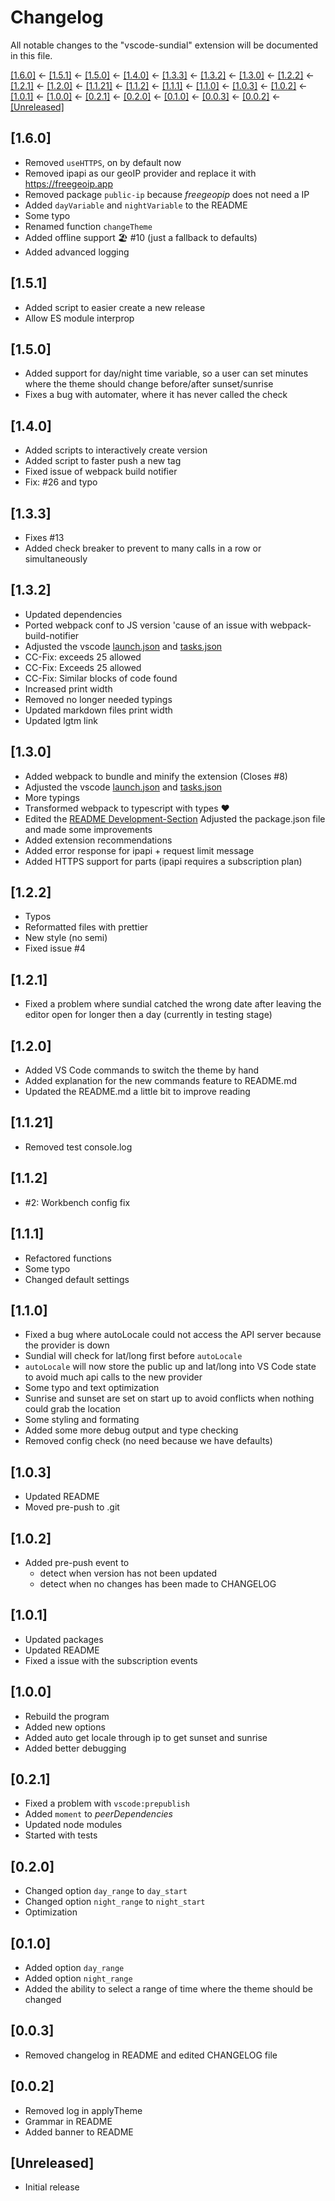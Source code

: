 # Changelog

All notable changes to the "vscode-sundial" extension will be documented in this file.

[[1.6.0]](#133) ← [[1.5.1]](#133) ← [[1.5.0]](#133) ← [[1.4.0]](#140) ← [[1.3.3]](#133) ←
[[1.3.2]](#132) ← [[1.3.0]](#130) ← [[1.2.2]](#122) ← [[1.2.1]](#121) ← [[1.2.0]](#120) ←
[[1.1.21]](#1121) ← [[1.1.2]](#112) ← [[1.1.1]](#111) ← [[1.1.0]](#110) ← [[1.0.3]](#103) ←
[[1.0.2]](#102) ← [[1.0.1]](#101) ← [[1.0.0]](#100) ← [[0.2.1]](#021) ← [[0.2.0]](#020) ←
[[0.1.0]](#010) ← [[0.0.3]](#003) ← [[0.0.2]](#002) ← [[Unreleased]](#unreleased)

## [1.6.0]

- Removed `useHTTPS`, on by default now
- Removed ipapi as our geoIP provider and replace it with https://freegeoip.app
- Removed package `public-ip` because _freegeopip_ does not need a IP
- Added `dayVariable` and `nightVariable` to the README
- Some typo
- Renamed function `changeTheme`
- Added offline support 🏖 #10 (just a fallback to defaults)
- Added advanced logging

## [1.5.1]

- Added script to easier create a new release
- Allow ES module interprop

## [1.5.0]

- Added support for day/night time variable, so a user can set minutes where the theme should change
  before/after sunset/sunrise
- Fixes a bug with automater, where it has never called the check

## [1.4.0]

- Added scripts to interactively create version
- Added script to faster push a new tag
- Fixed issue of webpack build notifier
- Fix: #26 and typo

## [1.3.3]

- Fixes #13
- Added check breaker to prevent to many calls in a row or simultaneously

## [1.3.2]

- Updated dependencies
- Ported webpack conf to JS version 'cause of an issue with webpack-build-notifier
- Adjusted the vscode [launch.json](.vscode/launch.json) and [tasks.json](.vscode/tasks.json)
- CC-Fix: exceeds 25 allowed
- CC-Fix: Exceeds 25 allowed
- CC-Fix: Similar blocks of code found
- Increased print width
- Removed no longer needed typings
- Updated markdown files print width
- Updated lgtm link

## [1.3.0]

- Added webpack to bundle and minify the extension (Closes #8)
- Adjusted the vscode [launch.json](.vscode/launch.json) and [tasks.json](.vscode/tasks.json)
- More typings
- Transformed webpack to typescript with types :heart:
- Edited the [README Development-Section](README.md#hammer_and_wrench-development) Adjusted the
  package.json file and made some improvements
- Added extension recommendations
- Added error response for ipapi + request limit message
- Added HTTPS support for parts (ipapi requires a subscription plan)

## [1.2.2]

- Typos
- Reformatted files with prettier
- New style (no semi)
- Fixed issue #4

## [1.2.1]

- Fixed a problem where sundial catched the wrong date after leaving the editor open for longer then
  a day (currently in testing stage)

## [1.2.0]

- Added VS Code commands to switch the theme by hand
- Added explanation for the new commands feature to README.md
- Updated the README.md a little bit to improve reading

## [1.1.21]

- Removed test console.log

## [1.1.2]

- #2: Workbench config fix

## [1.1.1]

- Refactored functions
- Some typo
- Changed default settings

## [1.1.0]

- Fixed a bug where autoLocale could not access the API server because the provider is down
- Sundial will check for lat/long first before `autoLocale`
- `autoLocale` will now store the public up and lat/long into VS Code state to avoid much api calls
  to the new provider
- Some typo and text optimization
- Sunrise and sunset are set on start up to avoid conflicts when nothing could grab the location
- Some styling and formating
- Added some more debug output and type checking
- Removed config check (no need because we have defaults)

## [1.0.3]

- Updated README
- Moved pre-push to .git

## [1.0.2]

- Added pre-push event to
  - detect when version has not been updated
  - detect when no changes has been made to CHANGELOG

## [1.0.1]

- Updated packages
- Updated README
- Fixed a issue with the subscription events

## [1.0.0]

- Rebuild the program
- Added new options
- Added auto get locale through ip to get sunset and sunrise
- Added better debugging

## [0.2.1]

- Fixed a problem with `vscode:prepublish`
- Added `moment` to _peerDependencies_
- Updated node modules
- Started with tests

## [0.2.0]

- Changed option `day_range` to `day_start`
- Changed option `night_range` to `night_start`
- Optimization

## [0.1.0]

- Added option `day_range`
- Added option `night_range`
- Added the ability to select a range of time where the theme should be changed

## [0.0.3]

- Removed changelog in README and edited CHANGELOG file

## [0.0.2]

- Removed log in applyTheme
- Grammar in README
- Added banner to README

## [Unreleased]

- Initial release
